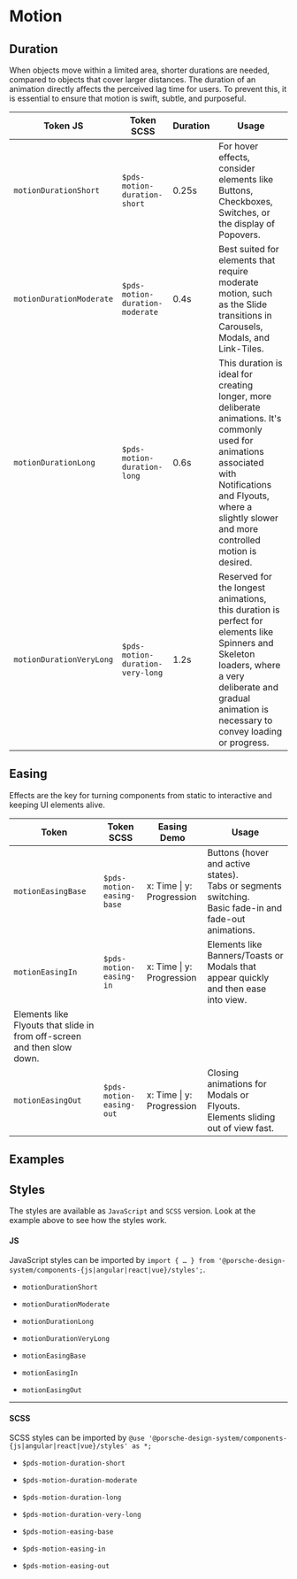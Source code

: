 # Motion

<TableOfContents></TableOfContents>

## Duration

When objects move within a limited area, shorter durations are needed, compared to objects that cover larger distances.
The duration of an animation directly affects the perceived lag time for users. To prevent this, it is essential to
ensure that motion is swift, subtle, and purposeful.

| Token JS                 | Token SCSS                       | Duration | Usage                                                                                                                                                                                                               |
| ------------------------ | -------------------------------- | -------- | ------------------------------------------------------------------------------------------------------------------------------------------------------------------------------------------------------------------- |
| `motionDurationShort`    | `$pds-motion-duration-short`     | 0.25s    | For hover effects, consider elements like Buttons, Checkboxes, Switches, or the display of Popovers.                                                                                                                |
| `motionDurationModerate` | `$pds-motion-duration-moderate`  | 0.4s     | Best suited for elements that require moderate motion, such as the Slide transitions in Carousels, Modals, and Link-Tiles.                                                                                          |
| `motionDurationLong`     | `$pds-motion-duration-long`      | 0.6s     | This duration is ideal for creating longer, more deliberate animations. It's commonly used for animations associated with Notifications and Flyouts, where a slightly slower and more controlled motion is desired. |
| `motionDurationVeryLong` | `$pds-motion-duration-very-long` | 1.2s     | Reserved for the longest animations, this duration is perfect for elements like Spinners and Skeleton loaders, where a very deliberate and gradual animation is necessary to convey loading or progress.            |

## Easing

Effects are the key for turning components from static to interactive and keeping UI elements alive.

| Token                                                                   | Token SCSS                | Easing Demo                                                                    | Usage                                                                                                           |
| ----------------------------------------------------------------------- | ------------------------- | ------------------------------------------------------------------------------ | --------------------------------------------------------------------------------------------------------------- |
| `motionEasingBase`                                                      | `$pds-motion-easing-base` | x: Time \| y: Progression<br /><ExampleStylesMotionCurve path="easing-base" /> | Buttons (hover and active states).<br />Tabs or segments switching.<br />Basic fade-in and fade-out animations. |
| `motionEasingIn`                                                        | `$pds-motion-easing-in`   | x: Time \| y: Progression<br /><ExampleStylesMotionCurve path='easing-in'/>    | Elements like Banners/Toasts or Modals that appear quickly and then ease into view.                             |
| Elements like Flyouts that slide in from off-screen and then slow down. |
| `motionEasingOut`                                                       | `$pds-motion-easing-out`  | x: Time \| y: Progression<br /><ExampleStylesMotionCurve path='easing-out'/>   | Closing animations for Modals or Flyouts.<br />Elements sliding out of view fast.                               |

## Examples

<Playground :frameworkMarkup="motionExamples" :externalStackBlitzDependencies="['styled-components']">
  <ExampleStylesMotion />
</Playground>

## Styles

The styles are available as `JavaScript` and `SCSS` version. Look at the example above to see how the styles work.

#### JS

JavaScript styles can be imported by
`import { … } from '@porsche-design-system/components-{js|angular|react|vue}/styles';`.

- `motionDurationShort`
- `motionDurationModerate`
- `motionDurationLong`
- `motionDurationVeryLong`

- `motionEasingBase`
- `motionEasingIn`
- `motionEasingOut`

---

#### SCSS

SCSS styles can be imported by `@use '@porsche-design-system/components-{js|angular|react|vue}/styles' as *;`

- `$pds-motion-duration-short`
- `$pds-motion-duration-moderate`
- `$pds-motion-duration-long`
- `$pds-motion-duration-very-long`

- `$pds-motion-easing-base`
- `$pds-motion-easing-in`
- `$pds-motion-easing-out`

<script lang="ts">
import Vue from 'vue';
import Component from 'vue-class-component';
import { getStylesMotionCodeSamples } from '@porsche-design-system/shared';
import { adjustSelectedFramework } from '@/utils';
import ExampleStylesMotionCurve from '@/pages/patterns/styles/example-motion-curve.vue';
import ExampleStylesMotion from '@/pages/patterns/styles/example-motion.vue';

@Component({
  components: {
    ExampleStylesMotionCurve,
    ExampleStylesMotion,
  },
})
export default class Code extends Vue {
  motionExamples = getStylesMotionCodeSamples();

  public mounted(): void {
    adjustSelectedFramework(this.motionExamples);
  }
}
</script>
